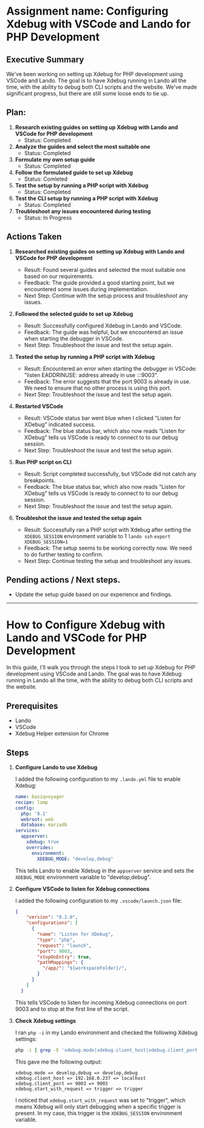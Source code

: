 # Assignment name: Configuring Xdebug with VSCode and Lando for PHP Development

## Executive Summary 

We've been working on setting up Xdebug for PHP development using VSCode and Lando. The goal is to have Xdebug running in Lando all the time, with the ability to debug both CLI scripts and the website. We've made significant progress, but there are still some loose ends to tie up.

## Plan: 

1. **Research existing guides on setting up Xdebug with Lando and VSCode for PHP development**
   - Status: Completed
2. **Analyze the guides and select the most suitable one**
   - Status: Completed
3. **Formulate my own setup guide**
   - Status: Completed
3. **Follow the formulated guide to set up Xdebug**
   - Status: Comleted
4. **Test the setup by running a PHP script with Xdebug**
   - Status: Completed
4. **Test the CLI setup by running a PHP script with Xdebug**
   - Status: Completed
5. **Troubleshoot any issues encountered during testing**
   - Status: In Progress

## Actions Taken 

1. **Researched existing guides on setting up Xdebug with Lando and VSCode for PHP development**
   - Result: Found several guides and selected the most suitable one based on our requirements.
   - Feedback: The guide provided a good starting point, but we encountered some issues during implementation.
   - Next Step: Continue with the setup process and troubleshoot any issues.

2. **Followed the selected guide to set up Xdebug**
   - Result: Successfully configured Xdebug in Lando and VSCode.
   - Feedback: The guide was helpful, but we encountered an issue when starting the debugger in VSCode.
   - Next Step: Troubleshoot the issue and test the setup again.

3. **Tested the setup by running a PHP script with Xdebug**
   - Result: Encountered an error when starting the debugger in VSCode: "listen EADDRINUSE: address already in use :::9003".
   - Feedback: The error suggests that the port 9003 is already in use. We need to ensure that no other process is using this port.
   - Next Step: Troubleshoot the issue and test the setup again.

4. **Restarted VSCode**
   - Result: VSCode status bar went blue when I clicked "Listen for XDebug" indicated success.
   - Feedback: The blue status bar, which also now reads "Listen for XDebug" tells us VSCode is ready to connect to to our debug session.
   - Next Step: Troubleshoot the issue and test the setup again.

4. **Run PHP script on CLI**
   - Result: Script completed successfully, but VSCode did not catch any breakpoints.
   - Feedback: The blue status bar, which also now reads "Listen for XDebug" tells us VSCode is ready to connect to to our debug session.
   - Next Step: Troubleshoot the issue and test the setup again.

6. **Troubleshot the issue and tested the setup again**
   - Result: Successfully ran a PHP script with Xdebug after setting the `XDEBUG_SESSION` environment variable to 1 `lando ssh` `export XDEBUG_SESSION=1` 
   - Feedback: The setup seems to be working correctly now. We need to do further testing to confirm.
   - Next Step: Continue testing the setup and troubleshoot any issues.

## Pending actions  / Next steps.

- Update the setup guide based on our experience and findings.

---

# How to Configure Xdebug with Lando and VSCode for PHP Development

In this guide, I'll walk you through the steps I took to set up Xdebug for PHP development using VSCode and Lando. The goal was to have Xdebug running in Lando all the time, with the ability to debug both CLI scripts and the website.

## Prerequisites

- Lando
- VSCode
- Xdebug Helper extension for Chrome

## Steps

1. **Configure Lando to use Xdebug**

   I added the following configuration to my `.lando.yml` file to enable Xdebug:

   ```yml
   name: basiqvoyager
   recipe: lamp
   config:
     php: '8.1'
     webroot: web 
     database: mariadb
   services:
     appserver:
       xdebug: true
       overrides:
         environment:
           XDEBUG_MODE: "develop,debug"
   ```

   This tells Lando to enable Xdebug in the `appserver` service and sets the `XDEBUG_MODE` environment variable to "develop,debug".

2. **Configure VSCode to listen for Xdebug connections**

   I added the following configuration to my `.vscode/launch.json` file:

   ```json
   {
       "version": "0.2.0",
       "configurations": [
         {
           "name": "Listen for XDebug",
           "type": "php",
           "request": "launch",
           "port": 9003,
           "stopOnEntry": true,
           "pathMappings": {
             "/app/": "${workspaceFolder}/",
           }
         }
       ]
     }
   ```

   This tells VSCode to listen for incoming Xdebug connections on port 9003 and to stop at the first line of the script.

3. **Check Xdebug settings**

   I ran `php -i` in my Lando environment and checked the following Xdebug settings:

   ```bash
   php -i | grep -E 'xdebug.mode|xdebug.client_host|xdebug.client_port|xdebug.start_with_request'
   ```

   This gave me the following output:

   ```
   xdebug.mode => develop,debug => develop,debug
   xdebug.client_host => 192.168.0.237 => localhost
   xdebug.client_port => 9003 => 9003
   xdebug.start_with_request => trigger => trigger
   ```

   I noticed that `xdebug.start_with_request` was set to "trigger", which means Xdebug will only start debugging when a specific trigger is present. In my case, this trigger is the `XDEBUG_SESSION` environment variable.

